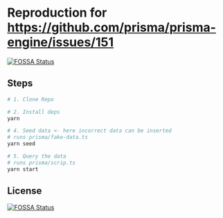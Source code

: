 # Reproduction for https://github.com/prisma/prisma-engine/issues/151
[![FOSSA Status](https://app.fossa.com/api/projects/git%2Bgithub.com%2FOBITOONDEADO1MZ%2Fprisma-engine-255-repro.svg?type=shield)](https://app.fossa.com/projects/git%2Bgithub.com%2FOBITOONDEADO1MZ%2Fprisma-engine-255-repro?ref=badge_shield)


## Steps

```bash
# 1. Clone Repo

# 2. Install deps
yarn

# 4. Seed data <- here incorrect data can be inserted
# runs prisma/fake-data.ts
yarn seed

# 5. Query the data
# runs prisma/scrip.ts
yarn start
```


## License
[![FOSSA Status](https://app.fossa.com/api/projects/git%2Bgithub.com%2FOBITOONDEADO1MZ%2Fprisma-engine-255-repro.svg?type=large)](https://app.fossa.com/projects/git%2Bgithub.com%2FOBITOONDEADO1MZ%2Fprisma-engine-255-repro?ref=badge_large)